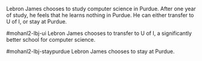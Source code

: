 Lebron James chooses to study computer science in Purdue. After one year of study, he feels that he learns nothing in Purdue. He can either transfer to U of I, or stay at Purdue.

#mohanl2-lbj-ui
Lebron James chooses to transfer to U of I, a significantly better school for computer science.

#mohanl2-lbj-staypurdue
Lebron James chooses to stay at Purdue.

